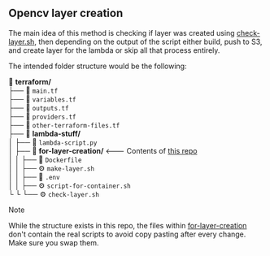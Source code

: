 ## Opencv layer creation
The main idea of this method is checking if layer was created using [check-layer.sh](./lambda-stuff/for-layer-creation/check-layer.sh), then depending on the output of the script either build, push to S3, and create layer for the lambda or skip all that process entirely.

The intended folder structure would be the following:

📂 **terraform/**  
├── 📄 `main.tf`  
├── 📄 `variables.tf`  
├── 📄 `outputs.tf`  
├── 📄 `providers.tf`  
├── 📄 `other-terraform-files.tf`  
├── 📂 **lambda-stuff/**  
│   ├── 🐍 `lambda-script.py`  
│   ├── 📂 **for-layer-creation/** <--- Contents of [this repo](/../)  
│   │   ├── 🐳 `Dockerfile`  
│   │   ├── ⚙️ `make-layer.sh`  
│   │   ├── 📝 `.env`  
│   │   ├── ⚙️ `script-for-container.sh`  
└   └   └── ⚙️ `check-layer.sh`  
  
>[!NOTE]
>While the structure exists in this repo, the files within [for-layer-creation](./lambda-stuff/for-layer-creation/) don't contain
the real scripts to avoid copy pasting after every change.  
>Make sure you swap them.
